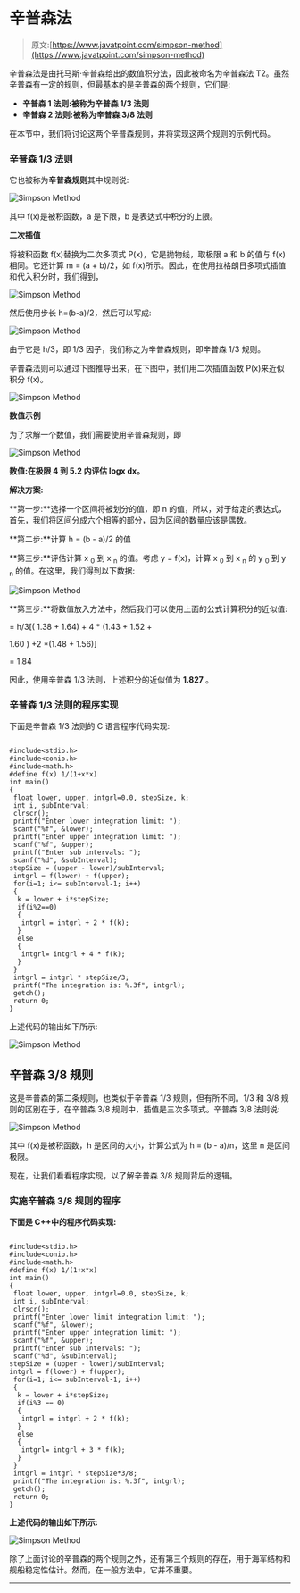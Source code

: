 # 辛普森法

> 原文:[https://www.javatpoint.com/simpson-method](https://www.javatpoint.com/simpson-method)

辛普森法是由托马斯·辛普森给出的数值积分法，因此被命名为辛普森法 T2。虽然辛普森有一定的规则，但最基本的是辛普森的两个规则，它们是:

*   **辛普森 1 法则:被称为辛普森 1/3 法则**
*   **辛普森 2 法则:被称为辛普森 3/8 法则**

在本节中，我们将讨论这两个辛普森规则，并将实现这两个规则的示例代码。

### 辛普森 1/3 法则

它也被称为**辛普森规则**其中规则说:

![Simpson Method](../Images/47cd0b77f80368456dbd0dc71d958a3c.png)

其中 f(x)是被积函数，a 是下限，b 是表达式中积分的上限。

**二次插值**

将被积函数 f(x)替换为二次多项式 P(x)，它是抛物线，取极限 a 和 b 的值与 f(x)相同。它还计算 m = (a + b)/2，如 f(x)所示。因此，在使用拉格朗日多项式插值和代入积分时，我们得到，

![Simpson Method](../Images/84dd1b73c7979f0e8dc6871bdb0be11f.png)

然后使用步长 h=(b-a)/2，然后可以写成:

![Simpson Method](../Images/5fca62b8f5f67bd44fecb90e4995d998.png)

由于它是 h/3，即 1/3 因子，我们称之为辛普森规则，即辛普森 1/3 规则。

辛普森法则可以通过下图推导出来，在下图中，我们用二次插值函数 P(x)来近似积分 f(x)。

![Simpson Method](../Images/65cd375e992b6976e2e171f9b2a8ae89.png)

**数值示例**

为了求解一个数值，我们需要使用辛普森规则，即

![Simpson Method](../Images/e8b9441fd6d767ea9a9ea5dbe9873d1b.png)

**数值:在极限 4 到 5.2 内评估 logx dx。**

**解决方案:**

**第一步:**选择一个区间将被划分的值，即 n 的值，所以，对于给定的表达式，首先，我们将区间分成六个相等的部分，因为区间的数量应该是偶数。

**第二步:**计算 h = (b - a)/2 的值

**第三步:**评估计算 x <sub>0</sub> 到 x <sub>n</sub> 的值。考虑 y = f(x)，计算 x <sub>0</sub> 到 x <sub>n</sub> 的 y <sub>0</sub> 到 y <sub>n</sub> 的值。在这里，我们得到以下数据:

![Simpson Method](../Images/138062c87755062ba9894022cf4077c3.png)

**第三步:**将数值放入方法中，然后我们可以使用上面的公式计算积分的近似值:

= h/3[( 1.38 + 1.64) + 4 * (1.43 + 1.52 +

1.60 ) +2 *(1.48 + 1.56)]

= 1.84

因此，使用辛普森 1/3 法则，上述积分的近似值为 **1.827** 。

### 辛普森 1/3 法则的程序实现

下面是辛普森 1/3 法则的 C 语言程序代码实现:

```

#include<stdio.h>
#include<conio.h>
#include<math.h>
#define f(x) 1/(1+x*x)
int main()
{
 float lower, upper, intgrl=0.0, stepSize, k;
 int i, subInterval;
 clrscr();
 printf("Enter lower integration limit: ");
 scanf("%f", &lower);
 printf("Enter upper integration limit: ");
 scanf("%f", &upper);
 printf("Enter sub intervals: ");
 scanf("%d", &subInterval);
stepSize = (upper - lower)/subInterval;
 intgrl = f(lower) + f(upper);
 for(i=1; i<= subInterval-1; i++)
 {
  k = lower + i*stepSize;
  if(i%2==0)
  {
   intgrl = intgrl + 2 * f(k);
  }
  else
  {
   intgrl= intgrl + 4 * f(k);
  }
 }
 intgrl = intgrl * stepSize/3;
 printf("The integration is: %.3f", intgrl);
 getch();
 return 0;
}

```

上述代码的输出如下所示:

![Simpson Method](../Images/550a9bfe3cde040f1c28e60737e550ef.png)

## 辛普森 3/8 规则

这是辛普森的第二条规则，也类似于辛普森 1/3 规则，但有所不同。1/3 和 3/8 规则的区别在于，在辛普森 3/8 规则中，插值是三次多项式。辛普森 3/8 法则说:

![Simpson Method](../Images/02ea356657d1048f4dcb3e563113a8c5.png)

其中 f(x)是被积函数，h 是区间的大小，计算公式为 h = (b - a)/n，这里 n 是区间极限。

现在，让我们看看程序实现，以了解辛普森 3/8 规则背后的逻辑。

### 实施辛普森 3/8 规则的程序

**下面是 C++中的程序代码实现:**

```

#include<stdio.h>
#include<conio.h>
#include<math.h>
#define f(x) 1/(1+x*x)
int main()
{
 float lower, upper, intgrl=0.0, stepSize, k;
 int i, subInterval;
 clrscr();
 printf("Enter lower limit integration limit: ");
 scanf("%f", &lower);
 printf("Enter upper integration limit: ");
 scanf("%f", &upper);
 printf("Enter sub intervals: ");
 scanf("%d", &subInterval);
stepSize = (upper - lower)/subInterval;
intgrl = f(lower) + f(upper);
 for(i=1; i<= subInterval-1; i++)
 {
  k = lower + i*stepSize;
  if(i%3 == 0)
  {
   intgrl = intgrl + 2 * f(k);
  }
  else
  {
   intgrl= intgrl + 3 * f(k);
  }
 }
 intgrl = intgrl * stepSize*3/8;
 printf("The integration is: %.3f", intgrl);
 getch();
 return 0;
}

```

**上述代码的输出如下所示:**

![Simpson Method](../Images/cb5494477a60d184d034eff5ef6d3913.png)

除了上面讨论的辛普森的两个规则之外，还有第三个规则的存在，用于海军结构和舰船稳定性估计。然而，在一般方法中，它并不重要。

* * *